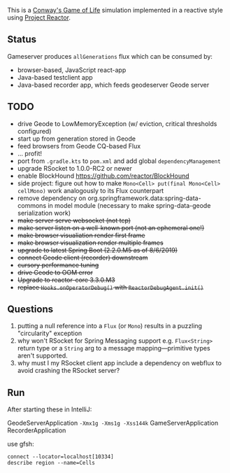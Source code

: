 This is a [Conway's Game of Life](https://en.wikipedia.org/wiki/Conway%27s_Game_of_Life) simulation implemented in a reactive style using [Project Reactor](https://projectreactor.io/).

## Status

Gameserver produces `allGenerations` flux which can be consumed by:

* browser-based, JavaScript react-app
* Java-based testclient app
* Java-based recorder app, which feeds geodeserver Geode server

## TODO

* drive Geode to LowMemoryException (w/ eviction, critical thresholds configured)
* start up from generation stored in Geode 
* feed browsers from Geode CQ-based Flux
* &hellip; profit!
* port from `.gradle.kts` to `pom.xml` and add global `dependencyManagement`
* upgrade RSocket to 1.0.0-RC2 or newer
* enable BlockHound https://github.com/reactor/BlockHound
* side project: figure out how to make `Mono<Cell> put(final Mono<Cell> cellMono)` work analogously to its Flux counterpart
* remove dependency on org.springframework.data:spring-data-commons in model module (necessary to make spring-data-geode serialization work)
* ~~make server serve websocket (not tcp)~~
* ~~make server listen on a well-known port (not an ephemeral one!)~~
* ~~make browser visualiation render first frame~~
* ~~make browser visualization render multiple frames~~
* ~~upgrade to latest Spring Boot (2.2.0.M5 as of 8/6/2019)~~
* ~~connect Geode client (recorder) downstream~~
* ~~cursory performance tuning~~
* ~~drive Geode to OOM error~~
* ~~Upgrade to reactor-core 3.3.0.M3~~
* ~~replace `Hooks.onOperatorDebug()` with `ReactorDebugAgent.init()`~~

## Questions

1. putting a null reference into a `Flux` (or `Mono`) results in a puzzling "circularity" exception
2. why won't RSocket for Spring Messaging support e.g. `Flux<String>` return type or a `String` arg to a message mapping&mdash;primitive types aren't supported.
3. why must I my RSocket client app include a dependency on webflux to avoid crashing the RSocket server?

## Run

After starting these in IntelliJ:

GeodeServerApplication `-Xmx1g -Xms1g -Xss144k`
GameServerApplication
RecorderApplication

use gfsh:

```
connect --locator=localhost[10334]
describe region --name=Cells
```